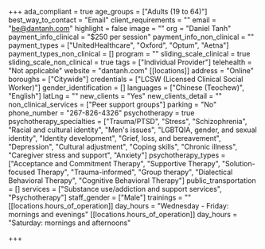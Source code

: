 +++
ada_compliant = true
age_groups = ["Adults (19 to 64)"]
best_way_to_contact = "Email"
client_requirements = ""
email = "be@dantanh.com"
highlight = false
image = ""
org = "Daniel Tanh"
payment_info_clinical = "$250 per session"
payment_info_non_clinical = ""
payment_types = ["UnitedHealthcare", "Oxford", "Optum", "Aetna"]
payment_types_non_clinical = []
program = ""
sliding_scale_clinical = true
sliding_scale_non_clinical = true
tags = ["Individual Provider"]
telehealth = "Not applicable"
website = "dantanh.com"
[[locations]]
address = "Online"
boroughs = ["Citywide"]
credentials = ["LCSW (Licensed Clinical Social Worker)"]
gender_identification = []
languages = ["Chinese (Teochew)", "English"]
latLng = ""
new_clients = "Yes"
new_clients_detail = ""
non_clinical_services = ["Peer support groups"]
parking = "No"
phone_number = "267-826-4326"
psychotherapy = true
psychotherapy_specialties = ["Trauma/PTSD", "Stress", "Schizophrenia", "Racial and cultural identity", "Men's issues", "LGBTQIA, gender, and sexual identity", "Identity development", "Grief, loss, and bereavement", "Depression", "Cultural adjustment", "Coping skills", "Chronic illness", "Caregiver stress and support", "Anxiety"]
psychotherapy_types = ["Acceptance and Commitment Therapy", "Supportive Therapy", "Solution-focused Therapy", "Trauma-informed", "Group therapy", "Dialectical Behavioral Therapy", "Cognitive Behavioral Therapy"]
public_transportation = []
services = ["Substance use/addiction and support services", "Psychotherapy"]
staff_gender = ["Male"]
trainings = ""
[[locations.hours_of_operation]]
day_hours = "Wednesday - Friday: mornings and evenings"
[[locations.hours_of_operation]]
day_hours = "Saturday: mornings and afternoons"

+++
